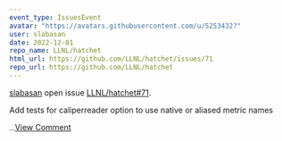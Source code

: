 ```yaml
---
event_type: IssuesEvent
avatar: "https://avatars.githubusercontent.com/u/5253432?"
user: slabasan
date: 2022-12-01
repo_name: LLNL/hatchet
html_url: https://github.com/LLNL/hatchet/issues/71
repo_url: https://github.com/LLNL/hatchet
---
```


<a href='https://github.com/slabasan' target='_blank'>slabasan</a> open issue <a href='https://github.com/LLNL/hatchet/issues/71' target='_blank'>LLNL/hatchet#71</a>.

<p>Add tests for caliperreader option to use native or aliased metric names</p><small>...</small><a href='https://github.com/LLNL/hatchet/issues/71' target='_blank'>View Comment</a>